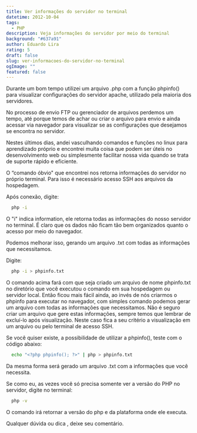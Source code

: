 ```yaml
---
title: Ver informações do servidor no terminal
datetime: 2012-10-04
tags:
  - PHP
description: Veja informações do servidor por meio do terminal
background: "#637a91"
author: Eduardo Lira
rating: 5
draft: false
slug: ver-informacoes-do-servidor-no-terminal
ogImage: ""
featured: false
---
```


Durante um bom tempo utilizei um arquivo .php com a função phpinfo() para visualizar configurações do servidor apache, utilizado pela maioria dos servidores.

No processo de envio FTP ou gerenciador de arquivos perdemos um tempo, até porque temos de achar ou criar o arquivo para envio e ainda acessar via navegador para visualizar se as configurações que desejamos se encontra no servidor.

Nestes últimos dias, andei vasculhando comandos e funções no linux para aprendizado próprio e encontrei muita coisa que podem ser úteis no desenvolvimento web ou simplesmente facilitar nossa vida quando se trata de suporte rápido e eficiente.

O “comando óbvio" que encontrei nos retorna informações do servidor no próprio terminal. Para isso é necessário acesso SSH aos arquivos da hospedagem.

Após conexão, digite:

```bash
  php -i
```

O "i" indica information, ele retorna todas as informações do nosso servidor no terminal. É claro que os dados não ficam tão bem organizados quanto o acesso por meio do navegador.

Podemos melhorar isso, gerando um arquivo .txt com todas as informações que necessitamos.

Digite:

```bash
  php -i > phpinfo.txt
```

O comando acima fará com que seja criado um arquivo de nome phpinfo.txt no diretório que você executou o comando em sua hospedagem ou servidor local. Então ficou mais fácil ainda, ao invés de nós criarmos o phpinfo para executar no navegador, com simples comando podemos gerar um arquivo com todas as informações que necessitamos. Não é seguro criar um arquivo que gere estas informações, sempre temos que lembrar de excluí-lo após visualização. Neste caso fica a seu critério a visualização em um arquivo ou pelo terminal de acesso SSH.

Se você quiser existe, a possibilidade de utilizar a phpinfo(), teste com o código abaixo:

```bash
  echo "<?php phpinfo(); ?>" | php > phpinfo.txt
```

Da mesma forma será gerado um arquivo .txt com a informações que você necessita.

Se como eu, as vezes você só precisa somente ver a versão do PHP no servidor, digite no terminal:

```bash
  php -v
```

O comando irá retornar a versão do php e da plataforma onde ele executa.

Qualquer dúvida ou dica , deixe seu comentário.
